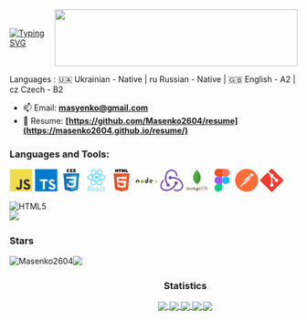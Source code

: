 <div style="display: flex; justify-content: center; align-items: center;">
  <a href="https://git.io/typing-svg">
    <img src="https://readme-typing-svg.herokuapp.com?font=Karla&weight=600&size=32&pause=1000&color=42EEF0&center=true&vCenter=true&random=false&width=435&lines=Welcome+to+my+profile+!;Hi%F0%9F%91%8B%2C+I'm+Tetyana;I+am+open+to+cooperation;I+continue+to+develop+;and+improve+my+skills." alt="Typing SVG" />
  </a>

  <img src="https://raw.githubusercontent.com/matfantinel/matfantinel/master/waves.svg" width="100%" height="100" style="max-width: 100%;">
 </div>

Languages : 🇺🇦 Ukrainian - Native | ru Russian - Native | 🇬🇧 English - A2 | cz Czech - B2
- 📫 Email: **masyenko@gmail.com**
- 📄 Resume: **[https://github.com/Masenko2604/resume](https://masenko2604.github.io/resume/)**


<h3 align="left">Languages and Tools:</h3>
<p align="left">
  
 
<img src="https://raw.githubusercontent.com/teamedwardforever/Readme-Generator/71f25dd8b98329b168142a6b782a107b75eab178/svg/Skills/Languages/javascript-original.svg" alt="Javascript" width="40" height="40"/>
<img src="https://raw.githubusercontent.com/teamedwardforever/Readme-Generator/71f25dd8b98329b168142a6b782a107b75eab178/svg/Skills/Languages/typescript-original.svg" alt="Typescript" width="40" height="40"/>
<img src="https://raw.githubusercontent.com/teamedwardforever/Readme-Generator/71f25dd8b98329b168142a6b782a107b75eab178/svg/Skills/Frontend/css3-original-wordmark.svg" alt="Css" width="40" height="40"/>
<img src="https://raw.githubusercontent.com/teamedwardforever/Readme-Generator/71f25dd8b98329b168142a6b782a107b75eab178/svg/Skills/Frontend/react-original-wordmark.svg" alt="React" width="40" height="40"/>
<img src="https://raw.githubusercontent.com/teamedwardforever/Readme-Generator/71f25dd8b98329b168142a6b782a107b75eab178/svg/Skills/Frontend/html5-original-wordmark.svg" alt="HTML" width="40" height="40"/>
<img src="https://raw.githubusercontent.com/teamedwardforever/Readme-Generator/71f25dd8b98329b168142a6b782a107b75eab178/svg/Skills/Backend/nodejs-original-wordmark.svg" alt="NodeJs" width="40" height="40"/>
<img src="https://raw.githubusercontent.com/teamedwardforever/Readme-Generator/71f25dd8b98329b168142a6b782a107b75eab178/svg/Skills/Frontend/redux-original.svg" alt="Redux" width="40" height="40"/>
<img src="https://raw.githubusercontent.com/teamedwardforever/Readme-Generator/71f25dd8b98329b168142a6b782a107b75eab178/svg/Skills/Database/mongodb-original-wordmark.svg" alt="Mongodb" width="40" height="40"/>
<img src="https://raw.githubusercontent.com/teamedwardforever/Readme-Generator/71f25dd8b98329b168142a6b782a107b75eab178/svg/Skills/Software/figma-icon.svg" alt="Figma" width="40" height="40"/>
<img src="https://raw.githubusercontent.com/teamedwardforever/Readme-Generator/71f25dd8b98329b168142a6b782a107b75eab178/svg/Skills/Software/getpostman-icon.svg" alt="Postman" width="40" height="40"/>
<img src="https://raw.githubusercontent.com/teamedwardforever/Readme-Generator/71f25dd8b98329b168142a6b782a107b75eab178/svg/Skills/Other/git-scm-icon.svg" alt="Git" width="40" height="40"/>
</p>
<img src="/Masenko2604/Masenko2604/raw/main/images/01-html5.svg" alt="HTML5" width="44" height="44" style="max-width: 100%;">



<div> <a href="https://github.com/Masenko2604" target="_blank"><img src="https://img.shields.io/badge/GitHub-100000?style=for-the-badge&logo=github&logoColor=white" target="_blank"></a>
</div><h3 align="left">Stars</h3>
<img align="left" height="180em" src="https://github-readme-stats.vercel.app/api/top-langs/?username=Masenko2604&layout=compact&theme=" alt=Masenko2604 />

<img src="https://user-images.githubusercontent.com/73097560/115834477-dbab4500-a447-11eb-908a-139a6edaec5c.gif"><h3 align="center">Statistics</h3>
<div align="center">
<a href="https://github.com/Masenko2604">
<img align="center" src="http://github-profile-summary-cards.vercel.app/api/cards/stats?username=Masenko2604&theme=2077" height="180em" />
<img align="center" src="http://github-profile-summary-cards.vercel.app/api/cards/most-commit-language?username=Masenko2604&theme=2077" height="180em" />
<img align="center" src="http://github-profile-summary-cards.vercel.app/api/cards/repos-per-language?username=Masenko2604&theme=2077" height="180em" />
<img align="center" src="http://github-profile-summary-cards.vercel.app/api/cards/productive-time?username=Masenko2604&theme=2077" height="180em" />
<img align="center" src="http://github-profile-summary-cards.vercel.app/api/cards/profile-details?username=Masenko2604&theme=2077" height="180em" />
</div>

 






















